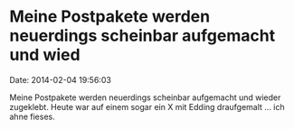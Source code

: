 Meine Postpakete werden neuerdings scheinbar aufgemacht und wied
================================================================

Date: 2014-02-04 19:56:03

Meine Postpakete werden neuerdings scheinbar aufgemacht und wieder
zugeklebt. Heute war auf einem sogar ein X mit Edding draufgemalt \...
ich ahne fieses.
